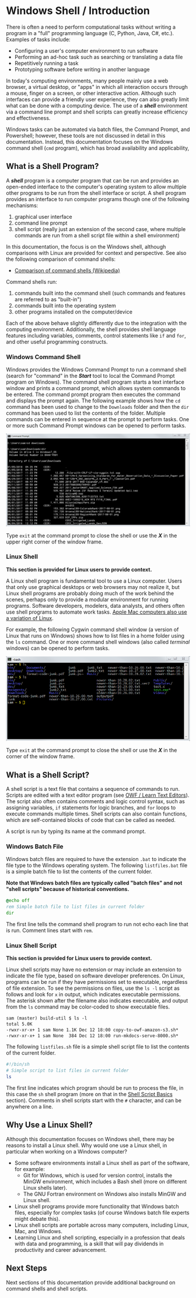 # Windows Shell / Introduction #

There is often a need to perform computational tasks without writing a program in a
"full" programming language (C, Python, Java, C#, etc.).
Examples of tasks include:

* Configuring a user's computer environment to run software
* Performing an ad-hoc task such as searching or translating a data file
* Repetitively running a task
* Prototyping software before writing in another language

In today's computing environments, many people mainly use a web browser,
a virtual desktop, or "apps" in which all interaction occurs through a mouse, finger on a screen, or other interactive action.
Although such interfaces can provide a friendly user experience,
they can also greatly limit what can be done with a computing device.
The use of a ***shell*** environment via a command line prompt and shell scripts can greatly increase efficiency and effectiveness.

Windows tasks can be automated via batch files, the Command Prompt, and Powershell; however,
these tools are not discussed in detail in this documentation.
Instead, this documentation focuses on the Windows command shell (`cmd` program),
which has broad availability and applicability,

## What is a Shell Program? ##

A ***shell*** program is a computer program that can be run and provides
an open-ended interface to the computer's operating system to allow multiple other programs to be run from the shell interface or script.
A shell program provides an interface to run computer programs though one of the following mechanisms:

1. graphical user interface
2. command line prompt
3. shell script (really just an extension of the second case, where multiple commands are run from a shell script file within a shell environment)

In this documentation, the focus is on the Windows shell,
although comparisons with Linux are provided for context and perspective.
See also the following comparison of command shells:

* [Comparison of command shells (Wikipedia)](https://en.wikipedia.org/wiki/Comparison_of_command_shells)

Command shells run:

1. commands built into the command shell (such commands and features are referred to as "built-in")
2. commands built into the operating system
3. other programs installed on the computer/device

Each of the above behave slightly differently due to the integration with the computing environment.
Additionally, the shell provides shell language features including variables, comments, control statements like `if` and `for`,
and other useful programming constructs.

### Windows Command Shell ###

Windows provides the Windows Command Prompt to run a command shell
(search for "command" in the ***Start*** tool to local the Command Prompt program on Windows).
The command shell program starts a text interface window and
prints a command prompt, which allows system commands to be entered.
The command prompt program then executes the command and displays the prompt again.
The following example shows how the `cd` command has been used to change to the `Downloads` folder
and then the `dir` command has been used to list the contents of the folder.
Multiple commands can be entered in sequence at the prompt to perform tasks.
One or more such Command Prompt windows can be opened to perform tasks.

![Windows command shell](images/windows-command-prompt1.png)

Type `exit` at the command prompt to close the shell or use the ***X*** in the upper right corner of the window frame.

### Linux Shell ###

**This section is provided for Linux users to provide context.**

A Linux shell program is fundamental tool to use a Linux computer.
Users that only use graphical desktops or web browsers may not realize it,
but Linux shell programs are probably doing much of the work behind the scenes,
perhaps only to provide a modular environment for running programs.
Software developers, modelers, data analysts, and others often use shell programs to automate work tasks.
[Apple Mac computers also use a variation of Linux](https://askubuntu.com/questions/11392/what-are-the-differences-between-mac-os-and-linux).

For example, the following Cygwin command shell window (a version of Linux that runs on Windows)
shows how to list files in a home folder using the `ls` command.
One or more command shell windows (also called *terminal* windows) can be opened to perform tasks.

![Windows command shell](images/linux-shell-prompt1.png)

Type `exit` at the command prompt to close the shell or use the ***X*** in the corner of the window frame.

## What is a Shell Script? ##

A shell script is a text file that contains a sequence of commands to run.
Scripts are edited with a text editor program (see [OWF / Learn Text Editors](http://learn.openwaterfoundation.org/owf-learn-text-editors/)).
The script also often contains comments and logic control syntax, such as assigning variables, `if` statements for logic branches,
and `for` loops to execute commands multiple times.
Shell scripts can also contain functions, which are self-contained blocks of code that can be called as needed.

A script is run by typing its name at the command prompt.

### Windows Batch File ###

Windows batch files are required to have the extension `.bat` to indicate the file type to the Windows operating system.
The following `listfiles.bat` file is a simple batch file to list the contents of the current folder.

**Note that Windows batch files are typically called "batch files" and not "shell scripts" because of historical conventions.**


```bat
@echo off
rem Simple batch file to list files in current folder
dir
```

The first line tells the command shell program to run not echo each line that is run.
Comment lines start with `rem`.

### Linux Shell Script ###

**This section is provided for Linux users to provide context.**

Linux shell scripts may have no extension or may include an extension to indicate the file type,
based on software developer preferences.
On Linux, programs can be run if they have permissions set to executable, regardless of file extension.
To see the permissions on files, use the `ls -l` script as follows and look for `x` in output,
which indicates executable permissions.
The asterisk shown after the filename also indicates executable,
and output from the `ls` command may be color-coded to show executable files.

```
sam (master) build-util $ ls -l
total 5.0K
-rwxr-xr-x+ 1 sam None 1.1K Dec 12 18:00 copy-to-owf-amazon-s3.sh*
-rwxr-xr-x+ 1 sam None  384 Dec 12 18:00 run-mkdocs-serve-8000.sh*
```

The following `listfiles.sh` file is a simple shell script file to list the contents of the current folder.

```sh
#!/bin/sh
# Simple script to list files in current folder
ls
```

The first line indicates which program should be run to process the file, in this case the `sh` shell program
(more on that in the [Shell Script Basics](../shell-script-basics/shell-script-basics) section).
Comments in shell scripts start with the `#` character, and can be anywhere on a line.

## Why Use a Linux Shell? ##

Although this documentation focuses on Windows shell, there may be reasons to install a Linux shell.
Why would one use a Linux shell, in particular when working on a Windows computer?

* Some software environments install a Linux shell as part of the software, for example:
	+ Git for Windows, which is used for version control, installs the MinGW environment,
	which includes a Bash shell (more on different Linux shells later).
	+ The GNU Fortran environment on Windows also installs MinGW and Linux shell.
* Linux shell programs provide more functionality that Windows batch files, especially for complex tasks
(of course Windows batch file experts might debate this).
* Linux shell scripts are portable across many computers, including Linux, Mac, and Windows.
* Learning Linux and shell scripting, especially in a profession that deals with data and programming,
is a skill that will pay dividends in productivity and career advancement.

## Next Steps

Next sections of this documentation provide additional background on command shells and shell scripts.
